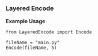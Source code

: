 ### Layered Encode
    
**Example Usage**

    from LayeredEncode import Encode
    
    fileName = "main.py"
    Encode(fileName, 5)
